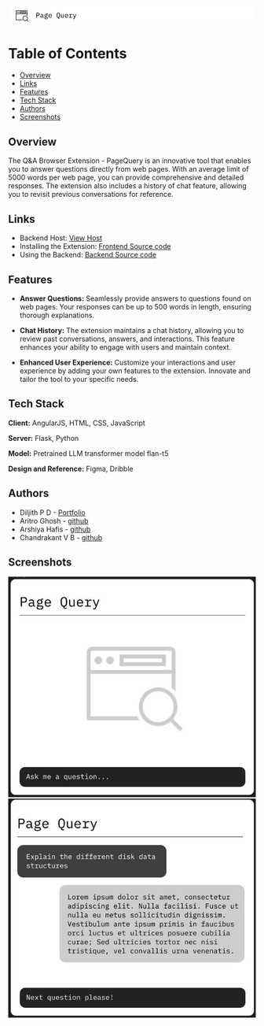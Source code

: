 
![Logo](chandu2.png)

# Table of Contents 
- [Overview](#overview)
- [Links](#links)
- [Features](#features)
- [Tech Stack](#tech-stack)
- [Authors](#authors)
- [Screenshots](#screenshots)




## Overview
The Q&A Browser Extension - PageQuery is an innovative tool that enables you to answer questions directly from web pages. With an average limit of 5000 words per web page, you can provide comprehensive and detailed responses. The extension also includes a history of chat feature, allowing you to revisit previous conversations for reference.


## Links
- Backend Host: [View Host](https://huggingface.co/spaces/Th3BossC/qnaBackend/tree/main)
- Installing the Extension: [Frontend Source code](https://github.com/AltoTenor/WebDigest/tree/main/frontend/README.md)
- Using the Backend: [Backend Source code](https://github.com/AltoTenor/WebDigest/blob/main/backendCode/README.md)


## Features
- **Answer Questions:** Seamlessly provide answers to questions found on web pages. Your responses can be up to 500 words in length, ensuring thorough explanations.

- **Chat History:** The extension maintains a chat history, allowing you to review past conversations, answers, and interactions. This feature enhances your ability to engage with users and maintain context.

- **Enhanced User Experience:** Customize your interactions and user experience by adding your own features to the extension. Innovate and tailor the tool to your specific needs.


## Tech Stack
**Client:** AngularJS, HTML, CSS, JavaScript

**Server:** Flask, Python

**Model:** Pretrained LLM transformer model flan-t5

**Design and Reference:** Figma, Dribble

## Authors
- Diljith P D - [Portfolio](https://th3bossc.github.io/Portfolio)
- Aritro Ghosh - [github](https://github.com/AltoTenor)
- Arshiya Hafis - [github](https://github.com/ArshiyaHafis)
- Chandrakant V B - [github](https://github.com/CVB003)

## Screenshots
![image 1](im1.jpg)
![image 2](im2.jpg)



